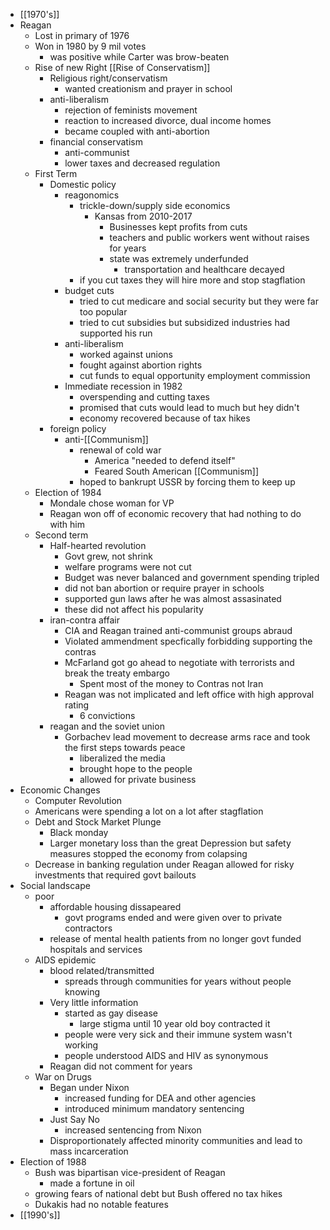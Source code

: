 - [[1970's]]
- Reagan
    - Lost in primary of 1976
    - Won in 1980 by 9 mil votes
        - was positive while Carter was brow-beaten
    - Rise of new Right [[Rise of Conservatism]]
        - Religious right/conservatism
            - wanted creationism and prayer in school
        - anti-liberalism
            - rejection of feminists movement
            - reaction to increased divorce, dual income homes
            - became coupled with anti-abortion
        - financial conservatism
            - anti-communist
            - lower taxes and decreased regulation
    - First Term
        - Domestic policy
            - reagonomics 
                - trickle-down/supply side economics
                    - Kansas from 2010-2017
                        - Businesses kept profits from cuts
                        - teachers and public workers went without raises for years
                        - state was extremely underfunded
                            - transportation and healthcare decayed
                - if you cut taxes they will hire more and stop stagflation
            - budget cuts
                - tried to cut medicare and social security but they were far too popular
                - tried to cut subsidies but subsidized industries had supported his run
            - anti-liberalism
                - worked against unions
                - fought against abortion rights
                - cut funds to equal opportunity employment commission
            - Immediate recession in 1982
                - overspending and cutting taxes
                - promised that cuts would lead to much but hey didn't
                - economy recovered because of tax hikes
        - foreign policy
            - anti-[[Communism]]
                - renewal of cold war 
                    - America "needed to defend itself" 
                    - Feared South American [[Communism]]
                - hoped to bankrupt USSR by forcing them to keep up
    - Election of 1984
        - Mondale chose woman for VP
        - Reagan won off of economic recovery that had nothing to do with him
    - Second term
        - Half-hearted revolution
            - Govt grew, not shrink
            - welfare programs were not cut
            - Budget was never balanced and government spending tripled
            - did not ban abortion or require prayer in schools 
            - supported gun laws after he was almost assasinated
            - these did not affect his popularity
        - iran-contra affair
            - CIA and Reagan trained anti-communist groups abraud
            - Violated ammendment specfically forbidding supporting the contras
            - McFarland got go ahead to negotiate with terrorists and break the treaty embargo
                - Spent most of the money to Contras not Iran
            - Reagan was not implicated and left office with high approval rating 
                - 6 convictions
        - reagan and the soviet union
            - Gorbachev lead movement to decrease arms race and took the first steps towards peace
                - liberalized the media
                - brought hope to the people 
                - allowed for private business
- Economic Changes
    - Computer Revolution
    - Americans were spending a lot on a lot after stagflation
    - Debt and Stock Market Plunge
        - Black monday
        - Larger monetary loss than the great Depression but safety measures stopped the economy from colapsing
    - Decrease in banking regulation under Reagan allowed for risky investments that required govt bailouts
- Social landscape
    - poor
        - affordable housing dissapeared
            - govt programs ended and were given over to private contractors
        - release of mental health patients from no longer govt funded hospitals and services
    - AIDS epidemic
        - blood related/transmitted
            - spreads through communities for years without people knowing
        - Very little information
            - started as gay disease
                - large stigma until 10 year old boy contracted it 
            - people were very sick and their immune system wasn't working
            - people understood AIDS and HIV as synonymous
        - Reagan did not comment for years
    - War on Drugs
        - Began under Nixon
            - increased funding for DEA and other agencies
            - introduced minimum mandatory sentencing
        - Just Say No
            - increased sentencing from Nixon
        - Disproportionately affected minority communities and lead to mass incarceration
- Election of 1988
    - Bush was bipartisan vice-president of Reagan
        - made a fortune in oil  
    - growing fears of national debt but Bush offered no tax hikes
    - Dukakis had no notable features
- [[1990's]]
